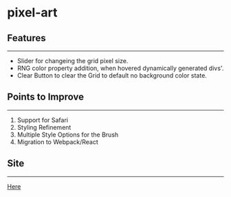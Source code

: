 # pixel-art

## Features
-----------------------
* Slider for changeing the grid pixel size.
* RNG color property addition, when hovered dynamically generated divs'.
* Clear Button to clear the Grid to default no background color state.


## Points to Improve
-----------------------
1.  Support for Safari
2.  Styling Refinement
3.  Multiple Style Options for the Brush
4.  Migration to Webpack/React

## Site
-----------------------
[Here](https://jan-joseph.github.io/pixel-art/)
